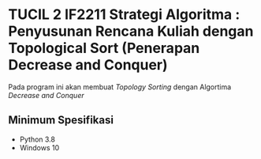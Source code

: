 # TUCIL 2 IF2211 Strategi Algoritma : Penyusunan Rencana Kuliah dengan Topological Sort (Penerapan Decrease and Conquer)
Pada program ini akan membuat _Topology Sorting_ dengan Algortima _Decrease and Conquer_

## Minimum Spesifikasi 
* Python 3.8
* Windows 10

